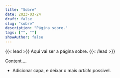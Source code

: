 ```yaml
---
title: "Sobre"
date: 2023-03-24
draft: false
slug: "sobre"
description: "Página sobre."
tags: ["", ""]
showAuthor: false
---
```


{{< lead >}}
Aqui vai ser a página sobre.
{{< /lead >}}

Content....

- Adicionar capa, e deixar o mais *article* possivel.